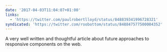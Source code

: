 ```yaml
---
date: '2017-04-03T11:04:07+01:00'
links:
  - 'https://twitter.com/paulrobertlloyd/status/848839341996728321'
syndicated: 'https://twitter.com/roobottom/status/848847577500004352'
---
```

A very well written and thoughtful article about future approaches to responsive components on the web. 
